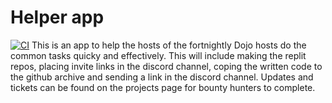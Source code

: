 # Helper app
[![CI](https://github.com/fungss/Dojo-Helper-App/actions/workflows/ci.yaml/badge.svg)](https://github.com/fungss/Dojo-Helper-App/actions/workflows/ci.yaml)
This is an app to help the hosts of the fortnightly Dojo hosts do the common tasks quicky and effectively. This will include making the replit repos, placing invite links in the discord channel, coping the written code to the github archive and sending a link in the discord channel. 
Updates and tickets can be found on the projects page for bounty hunters to complete. 
